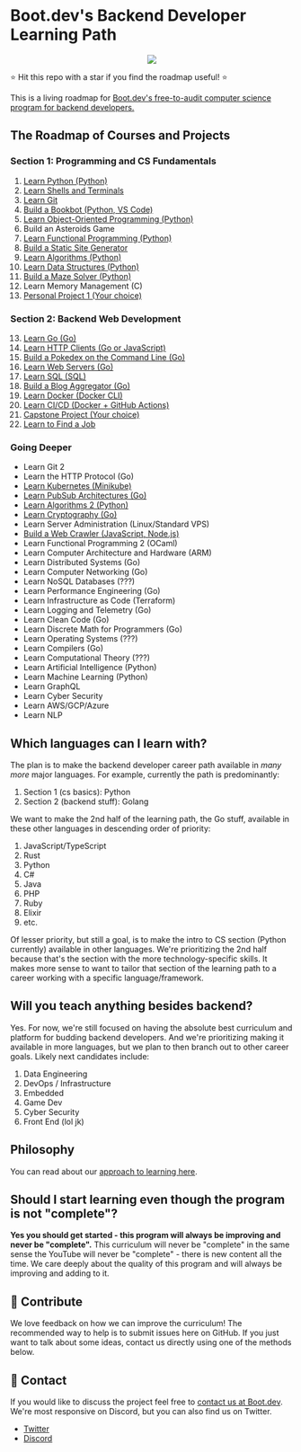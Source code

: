 # Boot.dev's Backend Developer Learning Path

<p align="center">
  <img src="https://github.com/bootdotdev/bootdev/assets/4583705/7a1184f1-bb43-45fa-a363-f18f8309056f" />
</p>

⭐ Hit this repo with a star if you find the roadmap useful! ⭐

This is a living roadmap for [Boot.dev's free-to-audit computer science program for backend developers.](https://boot.dev)

## The Roadmap of Courses and Projects

### Section 1: Programming and CS Fundamentals

1. [Learn Python (Python)](https://boot.dev/learn/learn-python)
2. [Learn Shells and Terminals](https://www.boot.dev/learn/learn-shells-and-terminals)
3. [Learn Git](https://www.boot.dev/learn/learn-git)
4. [Build a Bookbot (Python, VS Code)](https://boot.dev/learn/build-bookbot)
5. [Learn Object-Oriented Programming (Python)](https://boot.dev/learn/learn-object-oriented-programming)
6. Build an Asteroids Game
7. [Learn Functional Programming (Python)](https://boot.dev/learn/learn-functional-programming)
8. [Build a Static Site Generator](https://www.boot.dev/learn/build-static-site-generator)
9. [Learn Algorithms (Python)](https://boot.dev/learn/learn-algorithms)
10. [Learn Data Structures (Python)](https://boot.dev/learn/learn-data-structures)
11. [Build a Maze Solver (Python)](https://boot.dev/learn/build-maze-solver-python)
12. Learn Memory Management (C)
13. [Personal Project 1 (Your choice)](https://boot.dev/learn/build-personal-project-1)

### Section 2: Backend Web Development

13. [Learn Go (Go)](https://boot.dev/learn/learn-golang)
14. [Learn HTTP Clients (Go or JavaScript)](https://boot.dev/learn/learn-http)
15. [Build a Pokedex on the Command Line (Go)](https://boot.dev/learn/build-pokedex-cli)
16. [Learn Web Servers (Go)](https://boot.dev/learn/learn-web-servers)
17. [Learn SQL (SQL)](https://boot.dev/learn/learn-sql)
18. [Build a Blog Aggregator (Go)](https://boot.dev/learn/build-blog-aggregator)
19. [Learn Docker (Docker CLI)](https://boot.dev/learn/learn-docker)
20. [Learn CI/CD (Docker + GitHub Actions)](https://boot.dev/learn/learn-ci-cd)
21. [Capstone Project (Your choice)](https://boot.dev/learn/build-capstone-project)
22. [Learn to Find a Job](https://www.boot.dev/learn/learn-job-search)

### Going Deeper

* Learn Git 2
* Learn the HTTP Protocol (Go)
* [Learn Kubernetes (Minikube)](https://www.boot.dev/learn/learn-kubernetes)
* [Learn PubSub Architectures (Go)](https://www.boot.dev/learn/learn-pub-sub)
* [Learn Algorithms 2 (Python)](https://boot.dev/learn/learn-advanced-algorithms)
* [Learn Cryptography (Go)](https://boot.dev/learn/learn-cryptography)
* Learn Server Administration (Linux/Standard VPS)
* [Build a Web Crawler (JavaScript, Node.js)](https://boot.dev/learn/build-web-crawler-javascript)
* Learn Functional Programming 2 (OCaml)
* Learn Computer Architecture and Hardware (ARM)
* Learn Distributed Systems (Go)
* Learn Computer Networking (Go)
* Learn NoSQL Databases (???)
* Learn Performance Engineering (Go)
* Learn Infrastructure as Code (Terraform)
* Learn Logging and Telemetry (Go)
* Learn Clean Code (Go)
* Learn Discrete Math for Programmers (Go)
* Learn Operating Systems (???)
* Learn Compilers (Go)
* Learn Computational Theory (???)
* Learn Artificial Intelligence (Python)
* Learn Machine Learning (Python)
* Learn GraphQL
* Learn Cyber Security
* Learn AWS/GCP/Azure
* Learn NLP

## Which languages can I learn with?

The plan is to make the backend developer career path available in *many more* major languages. For example, currently the path is predominantly:

1. Section 1 (cs basics): Python
2. Section 2 (backend stuff): Golang

We want to make the 2nd half of the learning path, the Go stuff, available in these other languages in descending order of priority:

1. JavaScript/TypeScript
2. Rust
3. Python
4. C#
5. Java
6. PHP
7. Ruby
8. Elixir
9. etc.

Of lesser priority, but still a goal, is to make the intro to CS section (Python currently) available in other languages. We're prioritizing the 2nd half because that's the section with the more technology-specific skills. It makes more sense to want to tailor that section of the learning path to a career working with a specific language/framework.

## Will you teach anything besides backend?

Yes. For now, we're still focused on having the absolute best curriculum and platform for budding backend developers. And we're prioritizing making it available in more languages, but we plan to then branch out to other career goals. Likely next candidates include:

1. Data Engineering
2. DevOps / Infrastructure
3. Embedded
4. Game Dev
5. Cyber Security
6. Front End (lol jk)

## Philosophy

You can read about our [approach to learning here](https://blog.boot.dev/about/).

## Should I start learning even though the program is not "complete"?

**Yes you should get started - this program will always be improving and never be "complete".** This curriculum will never be "complete" in the same sense the YouTube will never be "complete" - there is new content all the time. We care deeply about the quality of this program and will always be improving and adding to it.

## 👏 Contribute

We love feedback on how we can improve the curriculum! The recommended way to help is to submit issues here on GitHub. If you just want to talk about some ideas, contact us directly using one of the methods below.

## 💬 Contact

If you would like to discuss the project feel free to [contact us at Boot.dev](https://blog.boot.dev/contact/). We're most responsive on Discord, but you can also find us on Twitter.

* [Twitter](https://twitter.com/bootdotdev)
* [Discord](https://boot.dev/community)

